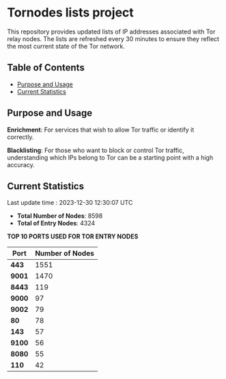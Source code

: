 # Tornodes lists project

This repository provides updated lists of IP addresses associated with Tor relay nodes. The lists are refreshed every 30 minutes to ensure they reflect the most current state of the Tor network.

## Table of Contents

- [Purpose and Usage](#purpose-and-usage)
- [Current Statistics](#current-statistics)


## Purpose and Usage

**Enrichment**: For services that wish to allow Tor traffic or identify it correctly.

**Blacklisting**: For those who want to block or control Tor traffic, understanding which IPs belong to Tor can be a starting point with a high accuracy.

## Current Statistics

Last update time : 2023-12-30 12:30:07 UTC

- **Total Number of Nodes**: 8598
- **Total of Entry Nodes**: 4324

**TOP 10 PORTS USED FOR TOR ENTRY NODES**

| **Port** | **Number of Nodes** |
|------|-----------------|
| **443**   | 1551  |
| **9001**   | 1470  |
| **8443**   | 119  |
| **9000**   | 97  |
| **9002**   | 79  |
| **80**   | 78  |
| **143**   | 57  |
| **9100**   | 56  |
| **8080**   | 55  |
| **110**   | 42  |

